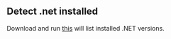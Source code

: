 ## Detect .net installed 

Download and run [this](https://github.com/iamtrushar/Documents/blob/master/exe/NetDetectorCli.exe) will list installed .NET versions.
